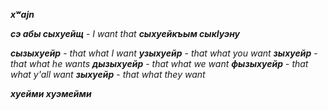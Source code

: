 **_xʷajn_**

**_сэ абы сыхуейщ_** - _I want that_
**_сыхуейкъым сыкIуэну_**

**_сызыхуейр_** - _that what I want_
**_узыхуейр_** - _that what you want_
**_зыхуейр_** - _that what he wants_
**_дызыхуейр_** - _that what we want_
**_фызыхуейр_** - _that what y'all want_
**_зыхуейр_** - _that what they want_


**_хуейми хуэмейми_**